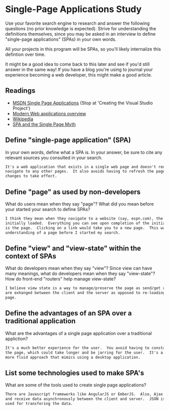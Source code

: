 # Single-Page Applications Study

Use your favorite search engine to research and answer the following questions
(no prior knowledge is expected). Strive for understanding the definitions
themselves, since you may be asked in an interview to define "single-page
applications" (SPAs) in your own words.

All your projects in this program will be SPAs, so you'll likely internalize
this defintion over time.

It might be a good idea to come back to this later and see if you'd still answer
in the same way! If you have a blog you're using to journal your experience
becoming a web developer, this might make a good article.

## Readings

-   [MSDN Single Page Applications](https://msdn.microsoft.com/en-us/magazine/dn463786.aspx) (Stop at 'Creating the Visual Studio Project')
-   [Modern Web applications overview](http://singlepageappbook.com/goal.html)
-   [Wikipedia](https://en.wikipedia.org/wiki/Single-page_application)
-   [SPA and the Single Page Myth](https://johnpapa.net/pageinspa/)

## Define "single-page application" (SPA)

In your own words, define what a SPA is. In your answer, be sure to cite any
relevant sources you consulted in your search.

```md
It's a web application that exists in a single web page and doesn't require the user to
navigate to any other pages.  It also avoids having to refresh the page for
changes to take effect.
```

## Define "page" as used by non-developers

What do users mean when they say "page"? What did you mean before your started
your search to define SPAs?

```md
I think they mean when they navigate to a website (say, espn.com), the "page" is what is
initially loaded.  Everything you can see upon completion of the initial load
is the page.  Clicking on a link would take you to a new page.  This was my
understanding of a page before I started my search.
```

## Define "view" and "view-state" within the context of SPAs

What do developers mean when they say "view"? Since view can have many meanings,
what do developers mean when they say "view-state"? How do front-end "routers"
help manage view-state?

```md
I believe view state is a way to manage/preserve the page as send/get requests
are exhanged between the client and the server as opposed to re-loading the entire
page.
```

## Define the advantages of an SPA over a traditional application

What are the advantages of a single page application over a traditional appliction?

```md
It's a much better experience for the user.  You avoid having to constantly re-load
the page, which could take longer and be jarring for the user.  It's a much
more fluid approach that mimics using a desktop application.
```

## List some technologies used to make SPA's

What are some of the tools used to create single page applications?

```md
There are Javascript frameworks like AngularJS or EmberJS.  Also, Ajax to send
and receive data asynchronously between the client and server.  JSON is the format
used for transfering the data.
```
